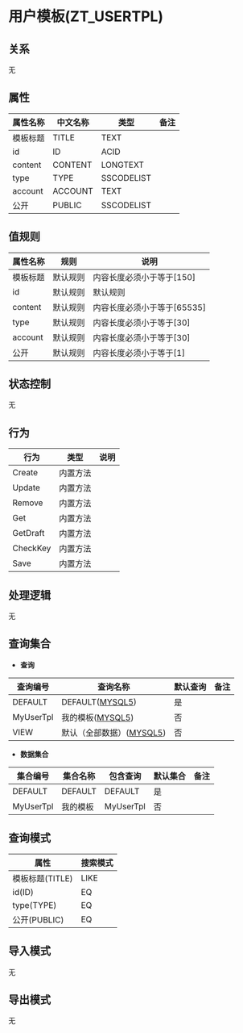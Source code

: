 # 用户模板(ZT_USERTPL)

  

## 关系
无

## 属性

| 属性名称        |    中文名称    | 类型     |  备注  |
| --------   |------------| -----   |  -------- | 
|模板标题|TITLE|TEXT|&nbsp;|
|id|ID|ACID|&nbsp;|
|content|CONTENT|LONGTEXT|&nbsp;|
|type|TYPE|SSCODELIST|&nbsp;|
|account|ACCOUNT|TEXT|&nbsp;|
|公开|PUBLIC|SSCODELIST|&nbsp;|

## 值规则
| 属性名称    | 规则    |  说明  |
| --------   |------------| ----- | 
|模板标题|默认规则|内容长度必须小于等于[150]|
|id|默认规则|默认规则|
|content|默认规则|内容长度必须小于等于[65535]|
|type|默认规则|内容长度必须小于等于[30]|
|account|默认规则|内容长度必须小于等于[30]|
|公开|默认规则|内容长度必须小于等于[1]|

## 状态控制

无


## 行为
| 行为    | 类型    |  说明  |
| --------   |------------| ----- | 
|Create|内置方法|&nbsp;|
|Update|内置方法|&nbsp;|
|Remove|内置方法|&nbsp;|
|Get|内置方法|&nbsp;|
|GetDraft|内置方法|&nbsp;|
|CheckKey|内置方法|&nbsp;|
|Save|内置方法|&nbsp;|

## 处理逻辑
无

## 查询集合

* **查询**

| 查询编号 | 查询名称       | 默认查询 |   备注|
| --------  | --------   | --------   | ----- |
|DEFAULT|DEFAULT([MYSQL5](../../appendix/query_MYSQL5.md#UserTpl_Default))|是|&nbsp;|
|MyUserTpl|我的模板([MYSQL5](../../appendix/query_MYSQL5.md#UserTpl_MyUserTpl))|否|&nbsp;|
|VIEW|默认（全部数据）([MYSQL5](../../appendix/query_MYSQL5.md#UserTpl_View))|否|&nbsp;|

* **数据集合**

| 集合编号 | 集合名称   |  包含查询  | 默认集合 |   备注|
| --------  | --------   | -------- | --------   | ----- |
|DEFAULT|DEFAULT|DEFAULT|是|&nbsp;|
|MyUserTpl|我的模板|MyUserTpl|否|&nbsp;|

## 查询模式
| 属性      |    搜索模式     |
| --------   |------------|
|模板标题(TITLE)|LIKE|
|id(ID)|EQ|
|type(TYPE)|EQ|
|公开(PUBLIC)|EQ|

## 导入模式
无


## 导出模式
无

